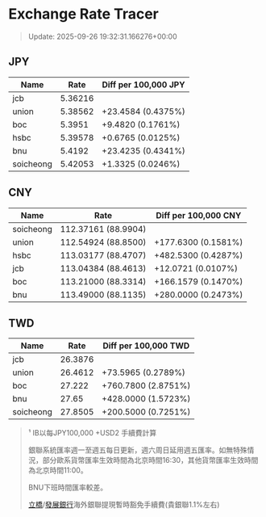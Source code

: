 # Exchange Rate Tracer

> Update: 2025-09-26 19:32:31.166276+00:00

## JPY

| Name      |    Rate | Diff per 100,000 JPY   |
|-----------|---------|------------------------|
| jcb       | 5.36216 |                        |
| union     | 5.38562 | +23.4584 (0.4375%)     |
| boc       | 5.3951  | +9.4820 (0.1761%)      |
| hsbc      | 5.39578 | +0.6765 (0.0125%)      |
| bnu       | 5.4192  | +23.4235 (0.4341%)     |
| soicheong | 5.42053 | +1.3325 (0.0246%)      |

## CNY

| Name      | Rate                | Diff per 100,000 CNY   |
|-----------|---------------------|------------------------|
| soicheong | 112.37161	(88.9904) |                        |
| union     | 112.54924	(88.8500) | +177.6300 (0.1581%)    |
| hsbc      | 113.03177	(88.4707) | +482.5300 (0.4287%)    |
| jcb       | 113.04384	(88.4613) | +12.0721 (0.0107%)     |
| boc       | 113.21000	(88.3314) | +166.1579 (0.1470%)    |
| bnu       | 113.49000	(88.1135) | +280.0000 (0.2473%)    |

## TWD

| Name      |    Rate | Diff per 100,000 TWD   |
|-----------|---------|------------------------|
| jcb       | 26.3876 |                        |
| union     | 26.4612 | +73.5965 (0.2789%)     |
| boc       | 27.222  | +760.7800 (2.8751%)    |
| bnu       | 27.65   | +428.0000 (1.5723%)    |
| soicheong | 27.8505 | +200.5000 (0.7251%)    |


> ¹ IB以每JPY100,000 +USD2 手續費計算
>
> 銀聯系統匯率週一至週五每日更新，週六周日延用週五匯率。如無特殊情況，部分歐系貨幣匯率生效時間為北京時間16:30，其他貨幣匯率生效時間為北京時間11:00。
>
> BNU下班時間匯率較差。
>
> [立橋](https://www.wlbank.com.mo/uploads/ueditor/file/20181211/1544536513900230.pdf)/[發展銀行](https://www.mdb.com.mo/Service_Charges_20230728.pdf)海外銀聯提現暫時豁免手續費(貴銀聯1.1%左右)

